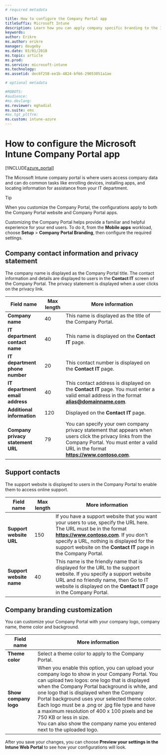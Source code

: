 ```yaml
---
# required metadata

title: How to configure the Company Portal app
titleSuffix: Microsoft Intune
description: Learn how you can apply company specific branding to the Intune Company Portal app.
keywords:
author: Erikre
ms.author: erikre
manager: dougeby
ms.date: 03/01/2018
ms.topic: article
ms.prod:
ms.service: microsoft-intune
ms.technology:
ms.assetid: dec6f258-ee1b-4824-bf66-29053051a1ae

# optional metadata

#ROBOTS:
#audience:
#ms.devlang:
ms.reviewer: mghadial
ms.suite: ems
#ms.tgt_pltfrm:
ms.custom: intune-azure
---
```


# How to configure the Microsoft Intune Company Portal app

[!INCLUDE[azure_portal](./includes/azure_portal.md)]

The Microsoft Intune company portal is where users access company data and can do common tasks like enrolling devices, installing apps, and locating information for assistance from your IT department.		

> [!Tip]		
> When you customize the Company Portal, the configurations apply to both the Company Portal website and Company Portal apps.		

Customizing the Company Portal helps provide a familiar and helpful experience for your end users. To do it, from the **Mobile apps** workload, choose  **Setup** > **Company Portal Branding**, then configure the required settings.		

## Company contact information and privacy statement		
The company name is displayed as the Company Portal title. The contact information and details are displayed to users in the **Contact IT** screen of the Company Portal. The privacy statement is displayed when a user clicks on the privacy link.		


|Field name|Max length|More information|		
|-|-|-|		
|**Company name**|40|This name is displayed as the title of the Company Portal.|		
|**IT department contact name**|40|This name is displayed on the **Contact IT** page.|		
|**IT department phone number**|20|This contact number is displayed on the **Contact IT** page.|		
|**IT department email address**|40|This contact address is displayed on the **Contact IT** page. You must enter a valid email address in the format **alias@domainname.com**.|		
|**Additional information**|120|Displayed on the **Contact IT** page.|		
|**Company privacy statement URL**|79|You can specify your own company privacy statement that appears when users click the privacy links from the Company Portal. You must enter a valid URL in the format **https://www.contoso.com**.|		

## Support contacts		
The support website is displayed to users in the Company Portal to enable them to access online support.		



|Field name|Max length|More information|		
|-|-|-|		
|**Support website URL**|150|If you have a support website that you want your users to use, specify the URL here. The URL must be in the format **https://www.contoso.com**. If you don't specify a URL, nothing is displayed for the support website on the **Contact IT** page in the Company Portal.|		
|**Support website name**|40|This name is the friendly name that is displayed for the URL to the support website. If you specify a support website URL and no friendly name, then Go to IT website is displayed on the **Contact IT** page in the Company Portal.		

## Company branding customization		
You can customize your Company Portal with your company logo, company name, theme color and background.		



|Field name|More information|		
|-|-|		
|**Theme color**|Select a theme color to apply to the Company Portal.|		
|**Show company logo**|When you enable this option, you can upload your company logo to show in your Company Portal. You can upload two logos: one logo that is displayed when the Company Portal background is white, and one logo that is displayed when the Company Portal background uses your selected theme color. Each logo must be a .png or .jpg file type and have a maximum resolution of 400 x 100 pixels and be 750 KB or less in size.<br>You can also show the company name you entered next to the uploaded logo.|		

After you save your changes, you can choose **Preview your settings in the Intune Web Portal** to see how your configurations will look.
